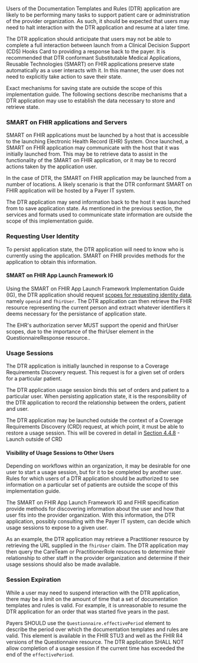 Users of the Documentation Templates and Rules (DTR) application are likely to be performing many tasks to support patient care or administration of the provider organization. As such, it should be expected that users may need to halt interaction with the DTR application and resume at a later time.

The DTR application should anticipate that users may not be able to complete a full interaction between launch from a Clinical Decision Support (CDS) Hooks Card to providing a response back to the payer. It is recommended that DTR conformant Substitutable Medical Applications, Reusable Technologies (SMART) on FHIR applications preserve state automatically as a user interacts with it. In this manner, the user does not need to explicitly take action to save their state.

Exact mechanisms for saving state are outside the scope of this implementation guide. The following sections describe mechanisms that a DTR application may use to establish the data necessary to store and retrieve state.

### SMART on FHIR applications and Servers
SMART on FHIR applications must be launched by a host that is accessible to the launching Electronic Health Record (EHR) System. Once launched, a SMART on FHIR application may communicate with the host that it was initially launched from. This may be to retrieve data to assist in the functionality of the SMART on FHIR application, or it may be to record actions taken by the application user.

In the case of DTR, the SMART on FHIR application may be launched from a number of locations. A likely scenario is that the DTR conformant SMART on FHIR application will be hosted by a Payer IT system.

The DTR application may send information back to the host it was launched from to save application state. As mentioned in the previous section, the services and formats used to communicate state information are outside the scope of this implementation guide.

### Requesting User Identity
To persist application state, the DTR application will need to know who is currently using the application. SMART on FHIR provides methods for the application to obtain this information.

#### SMART on FHIR App Launch Framework IG
Using the SMART on FHIR App Launch Framework Implementation Guide (IG), the DTR application should request [scopes for requesting identity data](http://hl7.org/fhir/smart-app-launch/scopes-and-launch-context/index.html#scopes-for-requesting-identity-data), namely `openid` and `fhirUser`. The DTR application can then retrieve the FHIR resource representing the current person and extract whatever identifiers it deems necessary for the persistance of application state.

The EHR's authorization server MUST support the openid and fhirUser scopes, due to the importance of the fhirUser element in the QuestionnaireResponse resource..

### Usage Sessions
The DTR application is initially launched in response to a Coverage Requirements Discovery request. This request is for a given set of orders for a particular patient.

The DTR application usage session binds this set of orders and patient to a particular user. When persisting application state, it is the responsibility of the DTR application to record the relationship between the orders, patient and user.

The DTR application may be launched outside the context of a Coverage Requirements Discovery (CRD) request, at which point, it must be able to restore a usage session. This will be covered in detail in [Section 4.4.8](specification__behaviors__launch_outside_of_CRD.html) - Launch outside of CRD

#### Visibility of Usage Sessions to Other Users
Depending on workflows within an organization, it may be desirable for one user to start a usage session, but for it to be completed by another user. Rules for which users of a DTR application should be authorized to see information on a particular set of patients are outside the scope of this implementation guide.

The SMART on FHIR App Launch Framework IG and FHIR specification provide methods for discovering information about the user and how that user fits into the provider organization. With this information, the DTR application, possibly consulting with the Payer IT system, can decide which usage sessions to expose to a given user.

As an example, the DTR application may retrieve a Practitioner resource by retrieving the URL supplied in the `fhirUser` claim. The DTR application may then query the CareTeam or PractitionerRole resources to determine their relationship to other staff in the provider organization and determine if their usage sessions should also be made available.

### Session Expiration
While a user may need to suspend interaction with the DTR application, there may be a limit on the amount of time that a set of documentation templates and rules is valid. For example, it is unreasonable to resume the DTR application for an order that was started five years in the past.

Payers SHOULD use the `Questionnaire.effectivePeriod` element to describe the period over which the documentation templates and rules are valid. This element is available in the FHIR STU3 and well as the FHIR R4 versions of the Questionnaire resource. The DTR application SHALL NOT allow completion of a usage session if the current time has exceeded the end of the `effectivePeriod`.